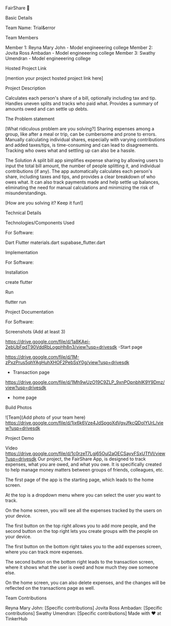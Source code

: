 FairShare 🎯

Basic Details

Team Name: Trial&error

Team Members

Member 1: Reyna Mary John - Model engineeering college 
Member 2: Jovita Ross Ambadan - Model engineeering college 
Member 3: Swathy Umendran - Model engineeering college 

Hosted Project Link

[mention your project hosted project link here]

Project Description

Calculates each person's share of a bill, optionally including tax and tip.  Handles uneven splits and tracks who paid what.  Provides a summary of amounts owed and can settle up debts.


The Problem statement

[What ridiculous problem are you solving?] Sharing expenses among a group, like after a meal or trip, can be cumbersome and prone to errors.  Manually calculating individual shares, especially with varying contributions and added taxes/tips, is time-consuming and can lead to disagreements.  Tracking who owes what and settling up can also be a hassle.

The Solution
A split bill app simplifies expense sharing by allowing users to input the total bill amount, the number of people splitting it, and individual contributions (if any).  The app automatically calculates each person's share, including taxes and tips, and provides a clear breakdown of who owes what.  It can also track payments made and help settle up balances, eliminating the need for manual calculations and minimizing the risk of misunderstandings.

[How are you solving it? Keep it fun!]

Technical Details

Technologies/Components Used

For Software:

Dart
Flutter
materials.dart
supabase_flutter.dart

Implementation

For Software:

Installation

create flutter

Run

flutter run

Project Documentation

For Software:

Screenshots (Add at least 3)

https://drive.google.com/file/d/1a8KAei-2ebUbFqdT90VddRbLogpHh8n3/view?usp=drivesdk
-Start page 

https://drive.google.com/file/d/1M-zPxzPrus5qhYAgHuhXHOF2PebSsY0g/view?usp=drivesdk
- Transaction page 

https://drive.google.com/file/d/1Mh9wUzO19C9ZLP_9xnPOpnbhlK9Y9Dmz/view?usp=drivesdk
- home page 





Build Photos

![Team](Add photo of your team here)
https://drive.google.com/file/d/1jx6k6Vze4JdSpgoXdVgvJfkcQDoIYUrL/view?usp=drivesdk

Project Demo

Video
https://drive.google.com/file/d/1c0rzeT7Lgj65Oul2aOECSayvFSxUTfVI/view?usp=drivesdk
Our project, the FairShare App, is designed to track expenses, what you are owed, and what you owe. It is specifically created to help manage money matters between groups of friends, colleagues, etc.

The first page of the app is the starting page, which leads to the home screen.

At the top is a dropdown menu where you can select the user you want to track.

On the home screen, you will see all the expenses tracked by the users on your device.

The first button on the top right allows you to add more people, and the second button on the top right lets you create groups with the people on your device.

The first button on the bottom right takes you to the add expenses screen, where you can track more expenses.

The second button on the bottom right leads to the transaction screen, where it shows what the user is owed and how much they owe someone else.

On the home screen, you can also delete expenses, and the changes will be reflected on the transactions page as well.





Team Contributions

Reyna Mary John: [Specific contributions]
Jovita Ross Ambadan: [Specific contributions]
Swathy Umendran: [Specific contributions]
Made with ❤️ at TinkerHub
